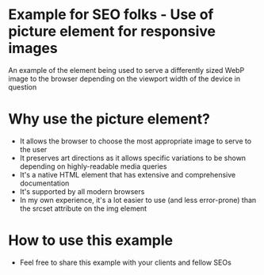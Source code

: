 # Example for SEO folks - Use of picture element for responsive images
An example of the <picture> element being used to serve a differently sized WebP image to the browser depending on the viewport width of the device in question

# Why use the picture element?
- It allows the browser to choose the most appropriate image to serve to the user
- It preserves art directions as it allows specific variations to be shown depending on highly-readable media queries
- It's a native HTML element that has extensive and comprehensive documentation
- It's supported by all modern browsers
- In my own experience, it's a lot easier to use (and less error-prone) than the srcset attribute on the img element

# How to use this example
- Feel free to share this example with your clients and fellow SEOs